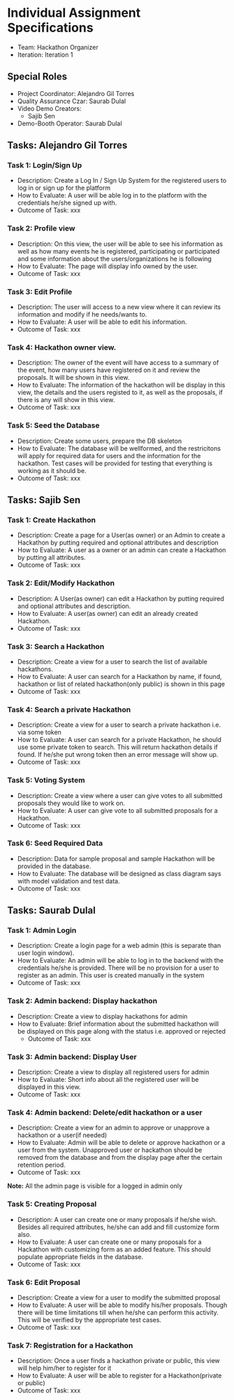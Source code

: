 # Individual Assignment Specifications

- Team: Hackathon Organizer
- Iteration: Iteration 1

## Special Roles

- Project Coordinator: Alejandro Gil Torres 
- Quality Assurance Czar: Saurab Dulal
- Video Demo Creators:
  - Sajib Sen
- Demo-Booth Operator: Saurab Dulal

## Tasks: Alejandro Gil Torres

### Task 1: Login/Sign Up
- Description: Create a Log In / Sign Up System for the registered users to log in or sign up for the platform
- How to Evaluate: A user will be able log in to the platform with the credentials he/she signed up with.
- Outcome of Task: xxx 

### Task 2: Profile view
- Description: On this view, the user will be able to see his information as well as how many events he is registered, participating or participated and some information about the users/organizations he is following
- How to Evaluate: The page will display info owned by the user.
- Outcome of Task: xxx

### Task 3: Edit Profile
- Description: The user will access to a new view where it can review its information and modify if he needs/wants to.
- How to Evaluate: A user will be able to edit his information.
- Outcome of Task: xxx

### Task 4: Hackathon owner view.
- Description: The owner of the event will have access to a summary of the event, how many users have registered on it and review the proposals. It will be shown in this view.
- How to Evaluate: The information of the hackathon will be display in this view, the details and the users registed to it, as well as the proposals, if there is any will show in this view.
- Outcome of Task: xxx

### Task 5: Seed the Database
- Description: Create some users, prepare the DB skeleton
- How to Evaluate: The database will be wellformed, and the restricitons will apply  for required data for users and the information for the hackathon. Test cases will be provided for testing that everything is working as it should be.
- Outcome of Task: xxx

## Tasks: Sajib Sen

### Task 1: Create Hackathon 
- Description: Create a page for a User(as owner) or an Admin to create a Hackathon by putting required and optional attributes and description
- How to Evaluate: A user as a owner or an admin can create a Hackathon by putting all attributes.
- Outcome of Task: xxx

### Task 2: Edit/Modify Hackathon 
- Description: A User(as owner) can edit a Hackathon by putting required and optional attributes and description.
- How to Evaluate: A user(as owner) can edit an already created Hackathon.
- Outcome of Task: xxx

### Task 3: Search a Hackathon
- Description: Create a view for a user to search the list of available hackathons. 
- How to Evaluate: A user can search for a Hackathon by name, if found, hackathon or list of related hackathon(only public) is shown in this page
- Outcome of Task: xxx

### Task 4: Search a private Hackathon
- Description: Create a view for a user to search a private hackathon i.e. via some token
- How to Evaluate: A user can search for a private Hackathon, he should use some private token to search. This will return hackathon details if found. If he/she put wrong token then an error message will show up.
- Outcome of Task: xxx

### Task 5: Voting System
- Description: Create a view where a user can give votes to all submitted proposals they would like to work on.
- How to Evaluate: A user can give vote to all submitted proposals for a Hackathon.
- Outcome of Task: xxx

### Task 6: Seed Required Data
- Description: Data for sample proposal and sample Hackathon will be provided in the database.
- How to Evaluate: The database will be designed as class diagram says with model validation and test data.
- Outcome of Task: xxx

## Tasks: Saurab Dulal

### Task 1: Admin Login
- Description: Create a login page for a web admin (this is separate than user login window). 
- How to Evaluate: An admin will be able to log in to the backend with the credentials he/she is provided. There will be no provision for a user to register as an admin. This user is created manually in the system
- Outcome of Task: xxx

### Task 2: Admin backend: Display hackathon
- Description: Create a view to display hackathons for admin
- How to Evaluate: Brief information about the submitted hackathon will be displayed on this page along with the status i.e. approved or rejected
    - Outcome of Task: xxx

### Task 3: Admin backend: Display User
- Description: Create a view to display all registered users for admin
- How to Evaluate: Short info about all the registered user will be displayed in this view. 
- Outcome of Task: xxx

### Task 4: Admin backend: Delete/edit hackathon or a user
- Description: Create a view for an admin to approve or unapprove a hackathon or a user(if needed)
- How to Evaluate: Admin will be able to delete or approve hackathon or a user from the system. Unapproved user or hackathon
should be removed from the database and from the display page after the certain retention period.  
- Outcome of Task: xxx

**Note:** All the admin page is visible for a logged in admin only

### Task 5: Creating Proposal 
- Description: A user can create one or many proposals if he/she wish. Besides all required attributes, he/she can add and fill customize form also.
- How to Evaluate: A user can create one or many proposals for a Hackathon with customizing form as an added feature. This should populate appropriate fields in the database. 
- Outcome of Task: xxx

### Task 6: Edit Proposal
- Description: Create a view for a user to modify the submitted proposal  
- How to Evaluate: A user will be able to modify his/her proposals. Though there will be time limitations till when he/she can perform this activity. This will be verified by the appropriate test cases.
- Outcome of Task: xxx

### Task 7: Registration for a Hackathon
- Description: Once a user finds a hackathon private or public, this view will help him/her to register for it 
- How to Evaluate: A user will be able to register for a Hackathon(private or public)
- Outcome of Task: xxx
